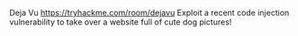 Deja Vu
https://tryhackme.com/room/dejavu
Exploit a recent code injection vulnerability to take over a website full of cute dog pictures!

